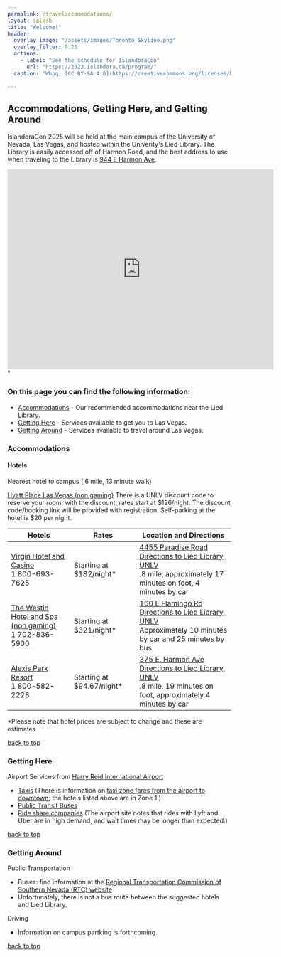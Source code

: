 ```yaml
---
permalink: /travelaccommodations/
layout: splash
title: "Welcome!"
header:
  overlay_image: "/assets/images/Toronto_Skyline.png"
  overlay_filter: 0.25
  actions:
    - label: "See the schedule for IslandoraCon" 
      url: "https://2023.islandora.ca/program/"
  caption: "Whpq, [CC BY-SA 4.0](https://creativecommons.org/licenses/by-sa/4.0), via Wikimedia Commons"

---
```


## <a name="top"/> Accommodations, Getting Here, and Getting Around

IslandoraCon 2025 will be held at the main campus of the University of Nevada, Las Vegas, and hosted within the Univerity's Lied Library. The Library is easily accessed off of Harmon Road, and the best address to use when traveling to the Library is [944 E Harmon Ave](https://maps.app.goo.gl/CYyN3ADHc2NVYF1u5).
<iframe src="https://www.google.com/maps/embed?pb=!1m18!1m12!1m3!1d3223.3995961608807!2d-115.14532672385245!3d36.108121406405225!2m3!1f0!2f0!3f0!3m2!1i1024!2i768!4f13.1!3m3!1m2!1s0x80c8c5aa9599b51b%3A0x83f2b762a0ec4f5d!2s944%20E%20Harmon%20Ave%2C%20Las%20Vegas%2C%20NV%2089119!5e0!3m2!1sen!2sus!4v1738624660499!5m2!1sen!2sus" width="600" height="450" style="border:0;" allowfullscreen="" loading="lazy" referrerpolicy="no-referrer-when-downgrade"></iframe>" 


### On this page you can find the following information: 

* [Accommodations](#Accommodations) - Our recommended accommodations near the Lied Library.
* [Getting Here](#Getting-Here) - Services available to get you to Las Vegas.
* [Getting Around](#Getting-Around) - Services available to travel around Las Vegas. 

### <a name="Accommodations"/> Accommodations

#### Hotels

Nearest hotel to campus (.6 mile, 13 minute walk)

[Hyatt Place Las Vegas (non gaming)](https://www.hyatt.com/hyatt-place/en-US/laszl-hyatt-place-las-vegas)
There is a UNLV discount code to reserve your room; with the discount, rates start at $126/night. The discount code/booking link will be provided with registration. Self-parking at the hotel is $20 per night.

| Hotels | Rates | Location and Directions |
|---|---|---|
| [Virgin Hotel and Casino](https://virginhotelslv.com/) <br> 1 800-693-7625 | Starting at $182/night* | [4455 Paradise Road](https://maps.app.goo.gl/o6k3uwhAiwcKcmQy6) <br> [Directions to Lied Library, UNLV](https://maps.app.goo.gl/dKAqA8EBYzsvwES19) <br> .8 mile, approximately 17 minutes on foot, 4 minutes by car |
| [The Westin Hotel and Spa (non gaming)](https://www.marriott.com/en-us/hotels/lasvw-the-westin-las-vegas-hotel-and-spa/overview/) <br> 1 702-836-5900  | Starting at $321/night* | [160 E Flamingo Rd](https://maps.app.goo.gl/8Kr7nkNh7p5ua6r59) <br> [Directions to Lied Library, UNLV](https://maps.app.goo.gl/rjrmra8h8L5bWzvi7) <br> Approximately 10 minutes by car and 25 minutes by bus |
| [Alexis Park Resort](https://www.alexispark.com/) <br> 1  800-582-2228 | Starting at $94.67/night* | [375 E. Harmon Ave](https://maps.app.goo.gl/4qNz49GsrvQuuEpt7) <br> [Directions to Lied Library, UNLV](https://maps.app.goo.gl/ugRoAx39mcgiEhGh8) <br> .8 mile, 19 minutes on foot, approximately 4 minutes by car |

*Please note that hotel prices are subject to change and these are estimates

[back to top](#top)

### <a name="Getting-Here"/> Getting Here 

Airport Services from [Harry Reid International Airport](https://www.harryreidairport.com/)

* [Taxis](https://www.harryreidairport.com/Transportation/Taxi) (There is information on [taxi zone fares from the airport to downtown](https://taxi.nv.gov/Rider_Info/Las_Vegas_Strip_Airport_Zones_Fares/); the hotels listed above are in Zone 1.)
* [Public Transit Buses](https://www.rtcsnv.com/ways-to-travel/transit-services/airport-transit-routes/) 
* [Ride share companies](https://www.harryreidairport.com/Transportation/RideShare) (The airport site notes that rides with Lyft and Uber are in high demand, and wait times may be longer than expected.)


[back to top](#top)

### <a name="Getting-Around"/> Getting Around

Public Transportation

* Buses: find information at the [Regional Transportation Commission of Southern Nevada (RTC) website](https://www.rtcsnv.com/ways-to-travel/how-to-ride/)
* Unfortunately, there is not a bus route between the suggested hotels and Lied Library.


Driving

* Information on campus partking is forthcoming. 



[back to top](#top)
